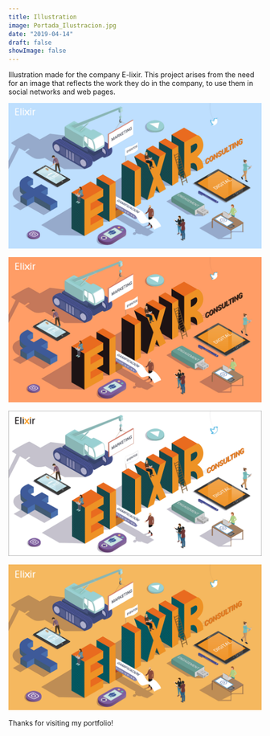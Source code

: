 ```yaml
---
title: Illustration
image: Portada_Ilustracion.jpg
date: "2019-04-14"
draft: false
showImage: false
---
```


Illustration made for the company E-lixir. This project arises from the need for an image that reflects the work they do in the company, to use them in social networks and web pages. 

![Illustration1](/images/Ilustracion1.jpg "Illustration1")

![Illustration2](/images/Ilustracion2.jpg "Illustration2")

![Illustration3](/images/Ilustracion3.jpg "Illustration3")

![Illustration4](/images/Ilustracion4.jpg "Illustration4")


Thanks for visiting my portfolio!

